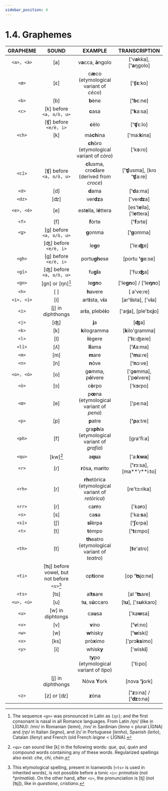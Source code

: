 ```yaml
---
sidebar_position: 4
---
```


# 1.4. Graphemes

| GRAPHEME | SOUND | EXAMPLE | TRANSCRIPTION |
|:--------:|:-----:|:-------:|:-------------:|
| `<a>, <à>` |  [a]  | v**a**cca, **à**ngolo |['v**a**kka], [**'a**ŋgolo]|
| `<æ>` |  [ɛ]  | c**æ**co (etymological variant of *cèco*) |['ʧ**ɛ**:ko]|
| `<b>` |  [b]  | **b**ène |[**'b**ɛ:ne]|
| `<c>` |  [k] before `<a, o/ò, u>` | **c**asa |[**'k**a:sa]|
|  |  [ʧ] before `<e/è, i>` | **c**èlo |[**'ʧ**ɛ:lo]|
| `<ch>` |  [k] | mà**ch**ina |['ma:**k**ina]|
|  |  | **ch**òro (etymological variant of *còro*) |['k**ɔ**:ɾo]|
| `<cî>` |[ʧ] before `<a, o/ò, u>`  | **cî**usma, cro**cî**are (derived from *croce*)  |[**'ʧ**usma], [kɾo **'ʧ**a:ɾe]|
| `<d>` |  [d]  | **d**ama |[**'d**a:ma]|
| `<dz>` |  [ʣ]  | ver**dz**a |['veɾ**ʣ**a]|
| `<e>, <é>` |  [e]  | est**e**lla, l**é**ttera |[es't**e**lla], ['l**e**tteɾa]|
| `<f>` |  [f]  | **f**òrte  |[**'f**ɔɾte]|
| `<g>` |  [g] before `<a, o/ò, u>` | **g**omma |[**'g**omma]|
|  |  [ʤ] before `<e/è, i>` | le**g**e |['le:**ʤ**e]|
| `<gh>` |  [g] before `<e/è, i>` | portu**gh**ese |[poɾtu **'g**e:se]|
| `<gî>` |  [ʤ] before `<a, o/ò, u>` | fu**gî**a |['fu:**ʤ**a]|
| `<gn>` |  [gn] or [ŋn][^1] | le**gn**o |['le**gn**o] / ['le**ŋn**o]|
| `<h>` |  [ ]  | **h**avere |[ a've:ɾe]|
| `<i>, <í>` |  [i]  | art**i**sta, v**í**a |[aɾ't**i**sta], ['v**i**a]|
| `<i>` |  [j] in diphthongs  | ar**i**a, plebè**i**o |['aɾ**j**a], [ple'bɛ**j**o]|
| `<j>` |  [ʤ] | **j**a |[**ʤ**a]|
| `<k>` |  [k] | **k**ilogramma |[**k**ilo'gɾamma]|
| `<l>` |  [l] | **l**ègere |[**'l**ɛ:ʤeɾe]|
| `<lî>` |  [ʎ] | **lî**ama |[**'ʎ**a:ma]|
| `<m>` |  [m]  | **m**are |[**'m**a:ɾe]|
| `<n>` |  [n]  | **n**òve |[**‘n**ɔ:ve]|
| `<o>, <ó>` |  [o]  | g**o**mma, p**ó**lvere |['g**o**mma], ['p**o**lveɾe]|
| `<ò>` |  [ɔ]  | c**ò**rpo |['k**ɔ**ɾpo]|
| `<œ>` |  [e]  | p**œ**na (etymological variant of *pena*) |['pe:na]|
| `<p>` |  [p]  | **p**atre |[**'p**a:tɾe]|
| `<ph>` |  [f]  | gra**ph**ía (etymological variant of *grafía*)|[gɾa'fi:a]|
| `<qu>` |  [kw][^2]  | a**qu**a |['a:**kwa**]|
| `<r>` |  [ɾ]  | **r**òsa, ma**r**ito |[**'ɾ**ɔ:sa], [ma**'ɾ**i:to]|
| `<rh>` |  [ɾ]  | **rh**etòrica (etymological variant of *retòrica*) |[ɾe'tɔ:ɾika]|
| `<rr>` |  [ɾ]  | ca**rr**o |['ka**r**o]|
| `<s>` |  [s]  | ca**s**a |['ka:**s**a]|
| `<sî>` |  [ʃ]  | **sî**èrpa |[**'ʃ**ɛɾpa]|
| `<t>` |  [t]  | **t**èmpo |[**'t**ɛmpo]|
| `<th>` |  [t]  | **th**eatro (etymological variant of *teatro*) |[**t**e'atɾo]|
| `<ti>` |  [ʦj] before vowel, but not before `<s>`[^3] | op**ti**one |[op **'ʦ**jo:ne]|
| `<ts>` |  [ts]  | al**ts**are |[al **'ʦ**aɾe]|
| `<u>, <ú>` |  [u]  | t**u**, s**ú**ccaro  |[t**u**], ['s**u**kkaɾo]|
| `<u>` |  [w] in diphtongs  | ca**u**sa |['ka**w**sa]|
| `<v>` |  [v]  | **v**ino |[**'v**i:no]|
| `<w>` |  [w]  | **w**hisky |[**'w**iski]|
| `<x>` |  [ks]  | prò**x**imo |['pɾɔ**ks**imo]|
| `<y>` |  [i]  | whisk**y** |['wisk**i**]|
|  |    | t**y**po (etymological variant of *tipo*) |['ti:po]|
|  | [j] in diphthongs  | Nòva **Y**ork |[nɔva **'j**oɾk]|
| `<z>` |  [z] or [ʣ] | **z**òna |[**'z**ɔ:na] / [**'ʣ**ɔ:na]|

[^1]: The sequence `<gn>` was pronounced in Latin as `[ŋn]`; and the first consonant is nasal in all Romance languages. From Latin /ŋn/ (like in LĬGNU): /mn/ in Romanian (*lemn*), /nn/ in Sardinian (*linna* < plural LĬGNA) and /ɲɲ/ in Italian (*legno*), and /ɲ/ in Portuguese (*lenho*), Spanish (*leño*), Catalan (*lleny*) and French (old French *leigne* < LĬGNA).
[^2]: `<qu>` can sound like [k] in the following words: *que*, *qui*, *quèn* and compound words containing any of these words. Regularized spellings also exist: *che*, *chi*, *chèn*.
[^3]: This etymological spelling, present in loanwords (`<ts>` is used in inherited words), is not possible before a tonic `<i>`: *primatsía* (not **primatiia*). On the other hand, after `<s>`, the pronunciation is [tj] (not [ʦj]), like in *questione*, *cristiano*.
